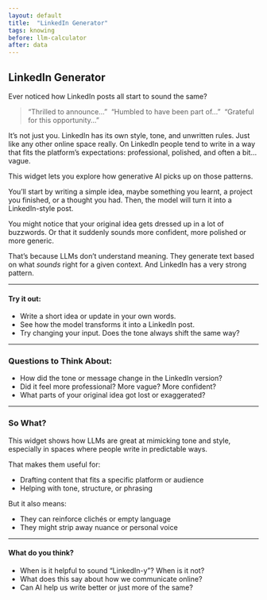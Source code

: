 ```yaml
---
layout: default
title:  "LinkedIn Generator"
tags: knowing
before: llm-calculator
after: data
---
```


## LinkedIn Generator

Ever noticed how LinkedIn posts all start to sound the same?

> “Thrilled to announce…”  
> “Humbled to have been part of…”  
> “Grateful for this opportunity…”

It’s not just you. LinkedIn has its own style, tone, and unwritten rules. Just like any other online space really. On LinkedIn people tend to write in a way that fits the platform’s expectations: professional, polished, and often a bit… vague.

This widget lets you explore how generative AI picks up on those patterns.

You’ll start by writing a simple idea, maybe something you learnt, a project you finished, or a thought you had. Then, the model will turn it into a LinkedIn-style post.

You might notice that your original idea gets dressed up in a lot of buzzwords. Or that it suddenly sounds more confident, more polished or more generic.

That’s because LLMs don’t understand meaning. They generate text based on what *sounds* right for a given context. And LinkedIn has a very strong pattern. 

---

#### Try it out:
- Write a short idea or update in your own words.
- See how the model transforms it into a LinkedIn post.
- Try changing your input. Does the tone always shift the same way?

<script
	type="module"
	src="https://gradio.s3-us-west-2.amazonaws.com/5.23.3/gradio.js"
></script>

<gradio-app src="https://willsh1997-linkedin-generator.hf.space"></gradio-app>

---

### Questions to Think About:
- How did the tone or message change in the LinkedIn version?
- Did it feel more professional? More vague? More confident?
- What parts of your original idea got lost or exaggerated?

---

### So What?

This widget shows how LLMs are great at mimicking tone and style, especially in spaces where people write in predictable ways.

That makes them useful for:
- Drafting content that fits a specific platform or audience
- Helping with tone, structure, or phrasing

But it also means:
- They can reinforce clichés or empty language
- They might strip away nuance or personal voice

---

#### What do you think?
- When is it helpful to sound “LinkedIn-y”? When is it not?
- What does this say about how we communicate online?
- Can AI help us write better or just more of the same?
